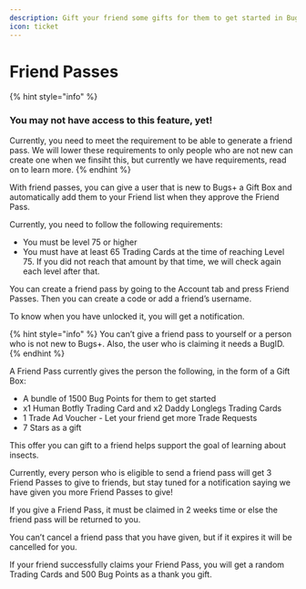```yaml
---
description: Gift your friend some gifts for them to get started in Bugs+
icon: ticket
---
```


# Friend Passes

{% hint style="info" %}
### You may not have access to this feature, yet!

Currently, you need to meet the requirement to be able to generate a friend pass. We will lower these requirements to only people who are not new can create one when we finsiht this, but currently we have requirements, read on to learn more.
{% endhint %}

With friend passes, you can give a user that is new to Bugs+ a Gift Box and automatically add them to your Friend list when they approve the Friend Pass.

Currently, you need to follow the following requirements:

* You must be level 75 or higher
* You must have at least 65 Trading Cards at the time of reaching Level 75. If you did not reach that amount by that time, we will check again each level after that.

You can create a friend pass by going to the Account tab and press Friend Passes. Then you can create a code or add a friend’s username.

To know when you have unlocked it, you will get a notification.

{% hint style="info" %}
You can’t give a friend pass to yourself or a person who is not new to Bugs+. Also, the user who is claiming it needs a BugID.
{% endhint %}

A Friend Pass currently gives the person the following, in the form of a Gift Box:

* A bundle of 1500 Bug Points for them to get started
* x1 Human Botfly Trading Card and x2 Daddy Longlegs Trading Cards
* 1 Trade Ad Voucher - Let your friend get more Trade Requests
* 7 Stars as a gift

This offer you can gift to a friend helps support the goal of learning about insects.

Currently, every person who is eligible to send a friend pass will get 3 Friend Passes to give to friends, but stay tuned for a notification saying we have given you more Friend Passes to give!

If you give a Friend Pass, it must be claimed in 2 weeks time or else the friend pass will be returned to you.

You can’t cancel a friend pass that you have given, but if it expires it will be cancelled for you.

If your friend successfully claims your Friend Pass, you will get a random Trading Cards and 500 Bug Points as a thank you gift.
